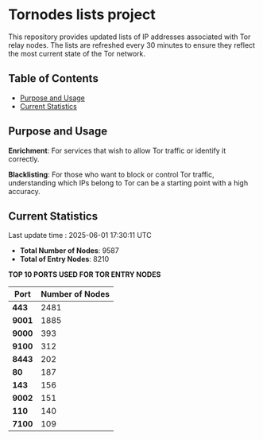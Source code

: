 # Tornodes lists project

This repository provides updated lists of IP addresses associated with Tor relay nodes. The lists are refreshed every 30 minutes to ensure they reflect the most current state of the Tor network.

## Table of Contents

- [Purpose and Usage](#purpose-and-usage)
- [Current Statistics](#current-statistics)


## Purpose and Usage

**Enrichment**: For services that wish to allow Tor traffic or identify it correctly.

**Blacklisting**: For those who want to block or control Tor traffic, understanding which IPs belong to Tor can be a starting point with a high accuracy.

## Current Statistics

Last update time : 2025-06-01 17:30:11 UTC

- **Total Number of Nodes**: 9587
- **Total of Entry Nodes**: 8210

**TOP 10 PORTS USED FOR TOR ENTRY NODES**

| **Port** | **Number of Nodes** |
|------|-----------------|
| **443**   | 2481  |
| **9001**   | 1885  |
| **9000**   | 393  |
| **9100**   | 312  |
| **8443**   | 202  |
| **80**   | 187  |
| **143**   | 156  |
| **9002**   | 151  |
| **110**   | 140  |
| **7100**   | 109  |

